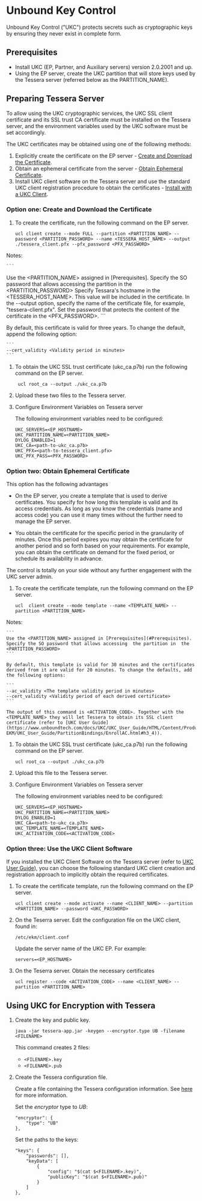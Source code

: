# Unbound Key Control

Unbound Key Control ("UKC") protects secrets such as cryptographic keys by ensuring they never exist in complete form.


<a name="Prerequisites"></a>
## Prerequisites
- Install UKC (EP, Partner, and Auxiliary servers) version 2.0.2001 and up.
- Using the EP server, create the  UKC partition that will store keys used by the Tessera server (referred below as the PARTITION_NAME).


## Preparing Tessera Server

To allow using the UKC cryptographic services, the UKC SSL client certificate and its SSL trust CA certificate must be installed on the Tessera server, and the environment variables used by the UKC software must be set accordingly.

The UKC certificates may be obtained using one of the following methods:

1. Explicitly create the certificate on the EP server - [Create and Download the Certificate](#FullCert).
1. Obtain an ephemeral certificate from the server - [Obtain Ephemeral Certificate](#Ephemeral).
1. Install UKC client software on the Tessera server and use the standard UKC client registration procedure to obtain the  certificates - [Install with a UKC Client](#Withclient).

<a name="FullCert"></a>
### Option one: Create and Download the Certificate
1. To create the certificate, run the following command on the EP server.

    ```
    ucl client create --mode FULL --partition <PARTITION_NAME> --password <PARTITION_PASSWORD> --name <TESSERA_HOST_NAME> --output ./tessera_client.pfx --pfx_password <PFX_PASSWORD>
    ```
Notes:

    ```
   Use the <PARTITION_NAME> assigned in [Prerequisites].
   Specify the SO password that allows accessing  the partition in  the <PARTITION_PASSWORD>
   Specify Tessara's hostname in the <TESSERA_HOST_NAME>. This value will be included in the certificate.
   In the --output option, specify the name of the certificate file, for example, "tessera-client.pfx".
   Set the password that protects the content of the certificate in the <PFX_PASSWORD>.
    ```    

   By default, this certificate is valid for three years. To change the default, append the following option:
    
    ```
    --cert_validity <Validity period in minutes>
    ```
    
   
1. To obtain the UKC SSL trust certificate (ukc_ca.p7b) run the following command on the EP server.
   
   ```
    ucl root_ca --output ./ukc_ca.p7b
    ```   

1. Upload these two files to the Tessera server.


1. Configure Environment Variables on Tessera server

    The following environment variables need to be configured:

    ```
    UKC_SERVERS=<EP_HOSTNAME>
    UKC_PARTITION_NAME=<PARTITION_NAME>
    DYLOG_ENABLED=1
    UKC_CA=<path-to-ukc_ca.p7b>
    UKC_PFX=<path-to-tessera_client.pfx>
    UKC_PFX_PASS=<PFX_PASSWORD>
    ```

<a name="Ephemeral"></a>
### Option two: Obtain Ephemeral Certificate
This option has the following advantages

- On the EP server, you create a template that is used to derive certificates. You specify for how long this template is valid and its access credentials. As long as you know the credentials (name and access code) you can use it  many times without the further need to manage the EP server.

- You obtain the certificate for the specific period in the granularity of minutes. Once this period expires you may obtain the certificate for another period and so forth based on your requirements. For example, you can obtain the certificate on demand for the fixed period, or schedule its availability in advance.

The control is totally on your side without any further engagement with the UKC server admin.


1. To create the certificate template, run the following command on the EP server.

    ```
    ucl  client create --mode template --name <TEMPLATE_NAME> --partition <PARTITION_NAME>
    ```
Notes:

    ```    
    Use the <PARTITION_NAME> assigned in [Prerequisites](#Prerequisites).
    Specify the SO password that allows accessing  the partition in  the <PARTITION_PASSWORD>
    ```    

    By default, this template is valid for 30 minutes and the certificates derived from it are valid for 20 minutes. To change the defaults, add the following options:
    
    ```
    --ac_validity <The template validity period in minutes>
    --cert_validity <Validity period of each derived certificate>
    ```
    
    The output of this command is <ACTIVATION_CODE>. Together with the <TEMPLATE_NAME> they will let Tessera to obtain its SSL client certificate (refer to [UKC User Guide](https://www.unboundtech.com/docs/UKC/UKC_User_Guide/HTML/Content/Products/UKC-EKM/UKC_User_Guide/PartitionBindings/EnrollAC.html#h3_4)).
    
 1. To obtain the UKC SSL trust certificate (ukc_ca.p7b) run the following command on the EP server.
   
    ```
    ucl root_ca --output ./ukc_ca.p7b
    ```   

1. Upload this file to the Tessera server.

    
1. Configure Environment Variables on Tessera server

    The following environment variables need to be configured:

    ```
    UKC_SERVERS=<EP_HOSTNAME>
    UKC_PARTITION_NAME=<PARTITION_NAME>
    DYLOG_ENABLED=1
    UKC_CA=<path-to-ukc_ca.p7b>
    UKC_TEMPLATE_NAME=<TEMPLATE_NAME>
    UKC_ACTIVATION_CODE=<ACTIVATION_CODE>

    ```
<a name="Withclient"></a>
### Option three: Use the UKC Client Software

If you installed the UKC Client Software on the Tessera server (refer to [UKC User Guide](https://www.unboundtech.com/docs/UKC/UKC_User_Guide/HTML/Content/Products/UKC-EKM/UKC_User_Guide/Installation/ClientInstallation.html)), you can choose the following standard UKC client creation and registration approach to implicitly obtain the required certificates.


1. To create the certificate template, run the following command on the EP server.

    ```
    ucl client create --mode activate --name <CLIENT_NAME> --partition <PARTITION_NAME> --password <UKC_PASSWORD>
    ```
1. On the Teserra server. Edit the configuration file on the UKC client, found in:

    `/etc/ekm/client.conf`
    
    Update the server name of the UKC EP. For example:
    
    `servers=<EP_HOSTNAME>`
1. On the Teserra server. Obtain the necessary certificates
    ```
    ucl register --code <ACTIVATION_CODE> --name <CLIENT_NAME> --partition <PARTITION_NAME>
    ```

## Using UKC for Encryption with Tessera

1. Create the key and public key.
    ```
    java -jar tessera-app.jar -keygen --encryptor.type UB -filename <FILENAME>
    ```
    This command creates 2 files:
    - `<FILENAME>.key`
    - `<FILENAME>.pub`
		
2. Create the Tessera configuration file.

    Create a file containing the Tessera configuration information. See [here](https://github.com/jpmorganchase/quorum-examples#experimenting-with-alternative-curves-in-tessera) for more information.

    Set the *encryptor* type to *UB*:
    ```
    "encryptor": {
        "type": "UB"
    },
    ```

    Set the paths to the keys:
    ```
	"keys": {
        "passwords": [],
        "keyData": [
            {
                "config": "$(cat $<FILENAME>.key)",
                "publicKey": "$(cat $<FILENAME>.pub)"
            }
        ]
    },	
   ```
